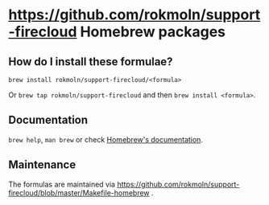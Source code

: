 # https://github.com/rokmoln/support-firecloud Homebrew packages

## How do I install these formulae?

`brew install rokmoln/support-firecloud/<formula>`

Or `brew tap rokmoln/support-firecloud` and then `brew install <formula>`.

## Documentation

`brew help`, `man brew` or check [Homebrew's documentation](https://docs.brew.sh).


## Maintenance

The formulas are maintained via https://github.com/rokmoln/support-firecloud/blob/master/Makefile-homebrew .
